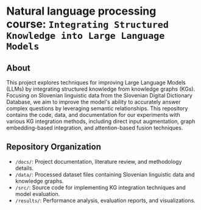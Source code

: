 # Natural language processing course: `Integrating Structured Knowledge into Large Language Models`

## About

This project explores techniques for improving Large Language Models (LLMs) by integrating structured knowledge from knowledge graphs (KGs). Focusing on Slovenian linguistic data from the Slovenian Digital Dictionary Database, we aim to improve the model's ability to accurately answer complex questions by leveraging semantic relationships. This repository contains the code, data, and documentation for our experiments with various KG integration methods, including direct input augmentation, graph embedding-based integration, and attention-based fusion techniques.

## Repository Organization

- `/docs/`: Project documentation, literature review, and methodology details.
- `/data/`: Processed dataset files containing Slovenian linguistic data and knowledge graphs.
- `/src/`: Source code for implementing KG integration techniques and model evaluation.
- `/results/`: Performance analysis, evaluation reports, and visualizations.
